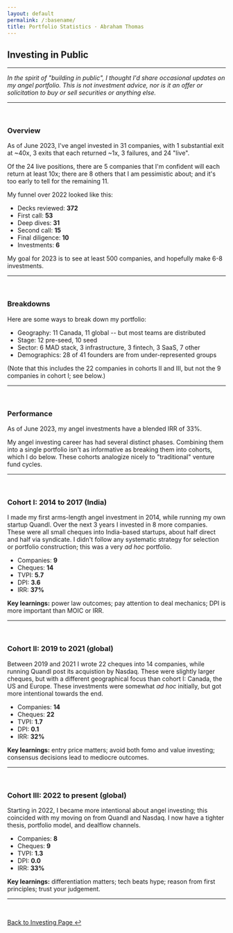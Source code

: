 ```yaml
---
layout: default
permalink: /:basename/
title: Portfolio Statistics · Abraham Thomas
---
```


## Investing in Public

----

*In the spirit of "building in public", I thought I'd share occasional updates on my angel portfolio.  This is not investment advice, nor is it an offer or solicitation to buy or sell securities or anything else.*

---

<br/>

### Overview

As of June 2023, I've angel invested in 31 companies, with 1 substantial exit at ~40x, 3 exits that each returned ~1x, 3 failures, and 24 "live".

Of the 24 live positions, there are 5 companies that I'm confident will each return at least 10x; there are 8 others that I am pessimistic about; and it's too early to tell for the remaining 11.

My funnel over 2022 looked like this:

* Decks reviewed: **372**
* First call: **53**
* Deep dives: **31**
* Second call: **15**
* Final diligence: **10**
* Investments: **6** 

My goal for 2023 is to see at least 500 companies, and hopefully make 6-8 investments.

---

<br/>


### Breakdowns

Here are some ways to break down my portfolio:

* Geography: 11 Canada, 11 global -- but most teams are distributed 
* Stage: 12 pre-seed, 10 seed 
* Sector: 6 MAD stack, 3 infrastructure, 3 fintech, 3 SaaS, 7 other
* Demographics: 28 of 41 founders are from under-represented groups

(Note that this includes the 22 companies in cohorts II and III, but not the 9 companies in cohort I; see below.)

---

<br/>


### Performance

As of June 2023, my angel investments have a blended IRR of 33%.  

My angel investing career has had several distinct phases.  Combining them into a single portfolio isn't as informative as breaking them into cohorts, which I do below.  These cohorts analogize nicely to "traditional" venture fund cycles.

----

<br/>


### Cohort I: 2014 to 2017 (India)

I made my first arms-length angel investment in 2014, while running my own startup Quandl.  Over the next 3 years I invested in 8 more companies.  These were all small cheques into India-based startups, about half direct and half via syndicate.  I didn't follow any systematic strategy for selection or portfolio construction; this was a very *ad hoc* portfolio.

* Companies: **9**  
* Cheques: **14**  
* TVPI: **5.7**  
* DPI: **3.6**  
* IRR: **37%**  

**Key learnings:** power law outcomes; pay attention to deal mechanics; DPI is more important than MOIC or IRR.


----

<br/>


### Cohort II: 2019 to 2021 (global)

Between 2019 and 2021 I wrote 22 cheques into 14 companies, while running Quandl post its acquistion by Nasdaq.  These were slightly larger cheques, but with a different geographical focus than cohort I: Canada, the US and Europe.  These investments were somewhat *ad hoc* initially, but got more intentional towards the end.

* Companies: **14**  
* Cheques: **22**  
* TVPI: **1.7**  
* DPI: **0.1**  
* IRR: **32%**  

**Key learnings:** entry price matters; avoid both fomo and value investing; consensus decisions lead to mediocre outcomes.  

----

<br/>

### Cohort III: 2022 to present (global)

Starting in 2022, I became more intentional about angel investing; this coincided with my moving on from Quandl and Nasdaq.  I now have a tighter thesis, portfolio model, and dealflow channels.  

* Companies: **8**  
* Cheques: **9**  
* TVPI: **1.3**  
* DPI: **0.0**  
* IRR: **33%**  

**Key learnings:** differentiation matters; tech beats hype; reason from first principles; trust your judgement.

----

<br/>

[Back to Investing Page ↩](/investing)

<br/>
<br/>